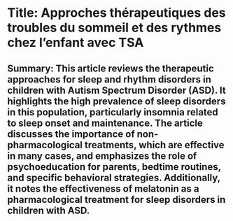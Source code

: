 # Title: Approches thérapeutiques des troubles du sommeil et des rythmes chez l’enfant avec TSA

## Summary: This article reviews the therapeutic approaches for sleep and rhythm disorders in children with Autism Spectrum Disorder (ASD). It highlights the high prevalence of sleep disorders in this population, particularly insomnia related to sleep onset and maintenance. The article discusses the importance of non-pharmacological treatments, which are effective in many cases, and emphasizes the role of psychoeducation for parents, bedtime routines, and specific behavioral strategies. Additionally, it notes the effectiveness of melatonin as a pharmacological treatment for sleep disorders in children with ASD.